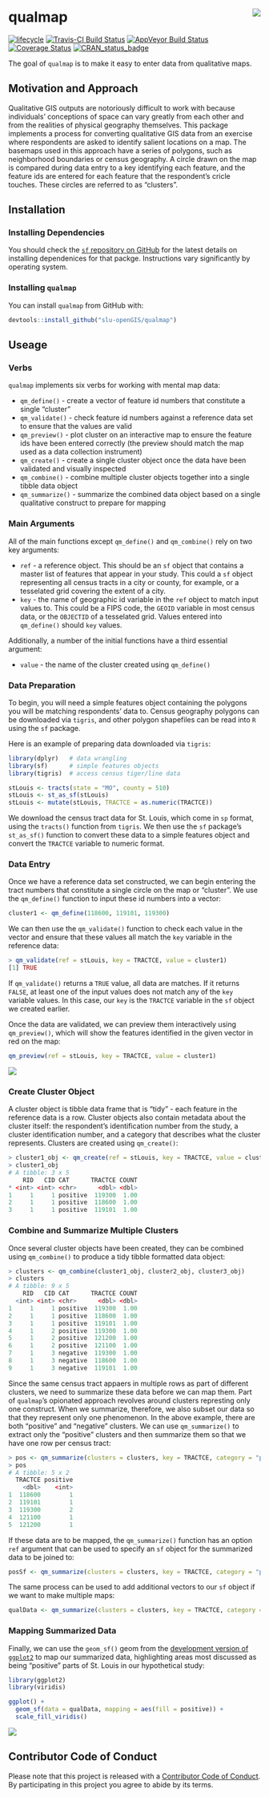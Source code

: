 <!-- README.md is generated from README.Rmd. Please edit that file -->
qualmap <img src="man/figures/qualmapLogo.png" align="right" />
===============================================================

[![lifecycle](https://img.shields.io/badge/lifecycle-maturing-blue.svg)](https://www.tidyverse.org/lifecycle/#maturing)
[![Travis-CI Build
Status](https://travis-ci.org/slu-openGIS/qualmap.svg?branch=master)](https://travis-ci.org/slu-openGIS/qualmap)
[![AppVeyor Build
Status](https://ci.appveyor.com/api/projects/status/github/slu-openGIS/qualmap?branch=master&svg=true)](https://ci.appveyor.com/project/slu-openGIS/qualmap)
[![Coverage
Status](https://img.shields.io/codecov/c/github/slu-openGIS/qualmap/master.svg)](https://codecov.io/github/slu-openGIS/qualmap?branch=master)
[![CRAN\_status\_badge](http://www.r-pkg.org/badges/version/gateway)](https://cran.r-project.org/package=gateway)

The goal of `qualmap` is to make it easy to enter data from qualitative
maps.

Motivation and Approach
-----------------------

Qualitative GIS outputs are notoriously difficult to work with because
individuals’ conceptions of space can vary greatly from each other and
from the realities of physical geography themselves. This package
implements a process for converting qualitative GIS data from an
exercise where respondents are asked to identify salient locations on a
map. The basemaps used in this approach have a series of polygons, such
as neighborhood boundaries or census geography. A circle drawn on the
map is compared during data entry to a key identifying each feature, and
the feature ids are entered for each feature that the respondent’s
cricle touches. These circles are referred to as “clusters”.

Installation
------------

### Installing Dependencies

You should check the [`sf` repository on
GitHub](https://github.com/r-spatial/sf) for the latest details on
installing dependenices for that packge. Instructions vary significantly
by operating system.

### Installing `qualmap`

You can install `qualmap` from GitHub with:

``` r
devtools::install_github("slu-openGIS/qualmap")
```

Useage
------

### Verbs

`qualmap` implements six verbs for working with mental map data:

-   `qm_define()` - create a vector of feature id numbers that
    constitute a single “cluster”
-   `qm_validate()` - check feature id numbers against a reference data
    set to ensure that the values are valid
-   `qm_preview()` - plot cluster on an interactive map to ensure the
    feature ids have been entered correctly (the preview should match
    the map used as a data collection instrument)
-   `qm_create()` - create a single cluster object once the data have
    been validated and visually inspected
-   `qm_combine()` - combine multiple cluster objects together into a
    single tibble data object
-   `qm_summarize()` - summarize the combined data object based on a
    single qualitative construct to prepare for mapping

### Main Arguments

All of the main functions except `qm_define()` and `qm_combine()` rely
on two key arguments:

-   `ref` - a reference object. This should be an `sf` object that
    contains a master list of features that appear in your study. This
    could a `sf` object representing all census tracts in a city or
    county, for example, or a tesselated grid covering the extent of a
    city.
-   `key` - the name of geographic id variable in the `ref` object to
    match input values to. This could be a FIPS code, the `GEOID`
    variable in most census data, or the `OBJECTID` of a tesselated
    grid. Values entered into `qm_define()` should `key` values.

Additionally, a number of the initial functions have a third essential
argument:

-   `value` - the name of the cluster created using `qm_define()`

### Data Preparation

To begin, you will need a simple features object containing the polygons
you will be matching respondents’ data to. Census geography polygons can
be downloaded via `tigris`, and other polygon shapefiles can be read
into `R` using the `sf` package.

Here is an example of preparing data downloaded via `tigris`:

``` r
library(dplyr)   # data wrangling
library(sf)      # simple features objects
library(tigris)  # access census tiger/line data

stLouis <- tracts(state = "MO", county = 510)
stLouis <- st_as_sf(stLouis)
stLouis <- mutate(stLouis, TRACTCE = as.numeric(TRACTCE))
```

We download the census tract data for St. Louis, which come in `sp`
format, using the `tracts()` function from `tigris`. We then use the
`sf` package’s `st_as_sf()` function to convert these data to a simple
features object and convert the `TRACTCE` variable to numeric format.

### Data Entry

Once we have a reference data set constructed, we can begin entering the
tract numbers that constitute a single circle on the map or “cluster”.
We use the `qm_define()` function to input these id numbers into a
vector:

``` r
cluster1 <- qm_define(118600, 119101, 119300)
```

We can then use the `qm_validate()` function to check each value in the
vector and ensure that these values all match the `key` variable in the
reference data:

``` r
> qm_validate(ref = stLouis, key = TRACTCE, value = cluster1)
[1] TRUE
```

If `qm_validate()` returns a `TRUE` value, all data are matches. If it
returns `FALSE`, at least one of the input values does not match any of
the `key` variable values. In this case, our `key` is the `TRACTCE`
variable in the `sf` object we created earlier.

Once the data are validated, we can preview them interactively using
`qm_preview()`, which will show the features identified in the given
vector in red on the map:

``` r
qm_preview(ref = stLouis, key = TRACTCE, value = cluster1)
```

![](./man/figures/previewMap.png)

### Create Cluster Object

A cluster object is tibble data frame that is “tidy” - each feature in
the reference data is a row. Cluster objects also contain metadata about
the cluster itself: the respondent’s identification number from the
study, a cluster identification number, and a category that describes
what the cluster represents. Clusters are created using `qm_create()`:

``` r
> cluster1_obj <- qm_create(ref = stLouis, key = TRACTCE, value = cluster1, rid = 1, cid = 1, category = "positive")
> cluster1_obj
# A tibble: 3 x 5
    RID   CID CAT      TRACTCE COUNT
* <int> <int> <chr>      <dbl> <dbl>
1     1     1 positive  119300  1.00
2     1     1 positive  118600  1.00
3     1     1 positive  119101  1.00
```

### Combine and Summarize Multiple Clusters

Once several cluster objects have been created, they can be combined
using `qm_combine()` to produce a tidy tibble formatted data object:

``` r
> clusters <- qm_combine(cluster1_obj, cluster2_obj, cluster3_obj)
> clusters
# A tibble: 9 x 5
    RID   CID CAT      TRACTCE COUNT
  <int> <int> <chr>      <dbl> <dbl>
1     1     1 positive  119300  1.00
2     1     1 positive  118600  1.00
3     1     1 positive  119101  1.00
4     1     2 positive  119300  1.00
5     1     2 positive  121200  1.00
6     1     2 positive  121100  1.00
7     1     3 negative  119300  1.00
8     1     3 negative  118600  1.00
9     1     3 negative  119101  1.00
```

Since the same census tract appaers in multiple rows as part of
different clusters, we need to summarize these data before we can map
them. Part of `qualmap`’s opionated approach revolves around clusters
represting only one construct. When we summarize, therefore, we also
subset our data so that they represent only one phenomenon. In the above
example, there are both “positive” and “negative” clusters. We can use
`qm_summarize()` to extract only the “positive” clusters and then
summarize them so that we have one row per census tract:

``` r
> pos <- qm_summarize(clusters = clusters, key = TRACTCE, category = "positive")
> pos
# A tibble: 5 x 2
  TRACTCE positive
    <dbl>    <int>
1  118600        1
2  119101        1
3  119300        2
4  121100        1
5  121200        1
```

If these data are to be mapped, the `qm_summarize()` function has an
option `ref` argument that can be used to specify an `sf` object for the
summarized data to be joined to:

``` r
posSf <- qm_summarize(clusters = clusters, key = TRACTCE, category = "positive", ref = stLouis)
```

The same process can be used to add additional vectors to our `sf`
object if we want to make multiple maps:

``` r
qualData <- qm_summarize(clusters = clusters, key = TRACTCE, category = "negative", ref = posSf)
```

### Mapping Summarized Data

Finally, we can use the `geom_sf()` geom from the [development version
of `ggplot2`](https://github.com/tidyverse/ggplot2) to map our
summarized data, highlighting areas most discussed as being “positive”
parts of St. Louis in our hypothetical study:

``` r
library(ggplot2)
library(viridis)

ggplot() + 
  geom_sf(data = qualData, mapping = aes(fill = positive)) + 
  scale_fill_viridis()
```

![](./man/figures/exampleMap.png)

Contributor Code of Conduct
---------------------------

Please note that this project is released with a [Contributor Code of
Conduct](CONDUCT.md). By participating in this project you agree to
abide by its terms.

